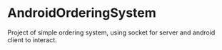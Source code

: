 # AndroidOrderingSystem
Project of simple ordering system, using socket for server and android client to interact. 
